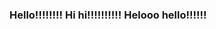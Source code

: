 ### Hello!!!!!!!! Hi hi!!!!!!!!!! Helooo hello!!!!!! 

<!--
**nerddern/nerddern** is a ✨ _special_ ✨ repository because its `README.md` (this file) appears on your GitHub profile.

Here are some ideas to get you started:

- 🔭 I’m currently working on ... making a websute
- 🌱 I’m currently learning ... how to code and make website
- 👯 I’m looking to collaborate on ... making a website
- 🤔 I’m looking for help with ... coding
- 💬 Ask me about ... I am new so i dont know anything lol
- 📫 How to reach me: ... dont for now
- 😄 Pronouns: ... he/him
- ⚡ Fun fact: ... the term "computer bug" probably originated in 1947 when grace hopper found a moth in one of her electromechanical computers
-->
